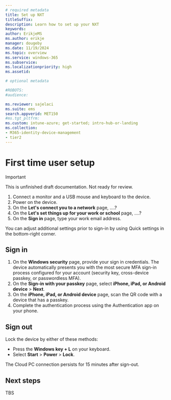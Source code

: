 ```yaml
---
# required metadata
title: Set up NXT
titleSuffix:
description: Learn how to set up your NXT
keywords:
author: ErikjeMS  
ms.author: erikje
manager: dougeby
ms.date: 11/19/2024
ms.topic: overview
ms.service: windows-365
ms.subservice:
ms.localizationpriority: high
ms.assetid: 

# optional metadata

#ROBOTS:
#audience:

ms.reviewer: sajelaci
ms.suite: ems
search.appverid: MET150
#ms.tgt_pltfrm:
ms.custom: intune-azure; get-started; intro-hub-or-landing
ms.collection:
- M365-identity-device-management
- tier2
---
```


# First time user setup

> [!IMPORTANT]
> This is unfinished draft documentation. Not ready for review.

1. Connect a monitor and a USB mouse and keyboard to the device.
1. Power on the device.
1. On the **Let's connect you to a network** page, ....?
1. On the **Let's set things up for your work or school** page, ....?
1. On the **Sign in** page, type your work email address.

You can adjust additional settings prior to sign-in by using Quick settings in the bottom-right corner.

## Sign in

1. On the **Windows security** page, provide your sign in credentials. The device automatically presents you with the most secure MFA sign-in process configured for your account (security key, cross-device passkey, or passwordless MFA).
2. On the **Sign-in with your passkey** page, select **iPhone, iPad, or Android device** > **Next**.
1. On the **iPhone, iPad, or Android device** page, scan the QR code with a device that has a passkey.
1. Complete the authentication process using the Authentication app on your phone.

## Sign out

Lock the device by either of these methods:

- Press the **Windows key + L** on your keyboard.
- Select **Start** > **Power** > **Lock**.

The Cloud PC connection persists for 15 minutes after sign-out.

<!-- ########################## -->
## Next steps

TBS